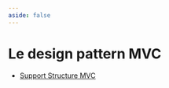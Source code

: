 ```yaml
---
aside: false
---
```


# Le design pattern MVC

<SlidesDeck src="mvc" />

- [Support Structure MVC](/tp/php/mvc/tp1.md)
